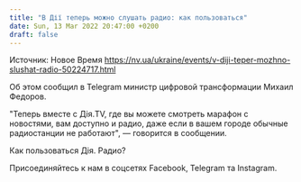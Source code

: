 ```yaml
---
title: "В Дії теперь можно слушать радио: как пользоваться"
date: Sun, 13 Mar 2022 20:47:00 +0200
draft: false
---
```

Источник: Новое Время https://nv.ua/ukraine/events/v-diji-teper-mozhno-slushat-radio-50224717.html


Об этом сообщил в Telegram министр цифровой трансформации Михаил Федоров.

 "Теперь вместе с Дія.TV, где вы можете смотреть марафон с новостями, вам доступно и радио, даже если в вашем городе обычные радиостанции не работают", — говорится в сообщении.

Как пользоваться Дія. Радио?

Присоединяйтесь к нам в соцсетях Facebook, Telegram та Instagram.
